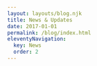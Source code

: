 ```yaml
---
layout: layouts/blog.njk
title: News & Updates
date: 2017-01-01
permalink: /blog/index.html
eleventyNavigation:
  key: News
  order: 2
---
```

